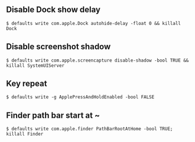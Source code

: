 ## Disable Dock show delay

```shell
$ defaults write com.apple.Dock autohide-delay -float 0 && killall Dock
```

## Disable screenshot shadow

```shell
$ defaults write com.apple.screencapture disable-shadow -bool TRUE && killall SystemUIServer
```

## Key repeat

```shell
$ defaults write -g ApplePressAndHoldEnabled -bool FALSE
```

## Finder path bar start at ~

```shell
$ defaults write com.apple.finder PathBarRootAtHome -bool TRUE; killall Finder
```
